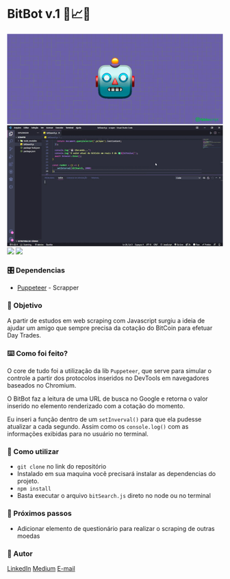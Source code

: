 # BitBot v.1 🤖📈💲
![cover](./cover.png)
![appCover](./bitBot.gif)
<br />
![](https://img.shields.io/badge/BitBot%20Page-Node-green) ![](https://img.shields.io/badge/Scrapper-Pupperteer-blue)
<br />
 
### 🎛️ Dependencias
 
- [Puppeteer](https://pptr.dev/) - Scrapper

 
### 🎯 Objetivo
A partir de estudos em web scraping com Javascript surgiu a ideia de ajudar um amigo que sempre precisa da cotação do BitCoin para efetuar Day Trades.
 
 
### ⌨️ Como foi feito?

O core de tudo foi a utilização da lib `Puppeteer`, que serve para simular o controle a partir dos protocolos inseridos no DevTools em navegadores baseados no Chromium.

O BitBot faz a leitura de uma URL de busca no Google e retorna o valor inserido no elemento renderizado com a cotação do momento.

Eu inseri a função dentro de um `setInverval()` para que ela pudesse atualizar a cada segundo. Assim como os `console.log()` com as informações exibidas para no usuário no terminal.

### 🔎 Como utilizar

- `git clone` no link do repositório
- Instalado em sua maquína você precisará instalar as dependencias do projeto.
- `npm install`
- Basta executar o arquivo `bitSearch.js` direto no node ou no terminal


 
### 🔧 Próximos passos
 
- Adicionar elemento de questionário para realizar o scraping de outras moedas


### 🎨 Autor

[LinkedIn](https://www.linkedin.com/in/fabiodeandrad/) 
[Medium](https://medium.com/@fabioscript)
[E-mail](fabiodeandradecontato@gmail.com)